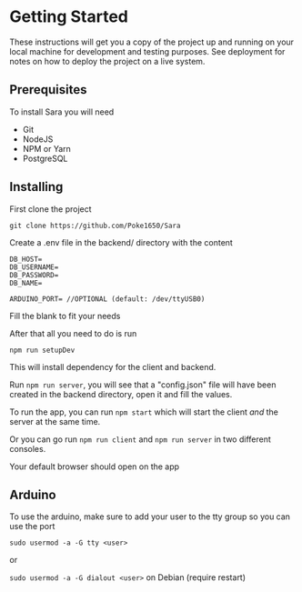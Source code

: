 # Getting Started

These instructions will get you a copy of the project up and running on your local machine for development and testing purposes. See deployment for notes on how to deploy the project on a live system.

## Prerequisites

To install Sara you will need
* Git
* NodeJS
* NPM or Yarn
* PostgreSQL

## Installing

First clone the project

`git clone https://github.com/Poke1650/Sara`


Create a .env file in the backend/ directory with the content
```env
DB_HOST=
DB_USERNAME=
DB_PASSWORD=
DB_NAME=

ARDUINO_PORT= //OPTIONAL (default: /dev/ttyUSB0)
```
Fill the blank to fit your needs

After that all you need to do is run

`npm run setupDev`

This will install dependency for the client and backend.

Run `npm run server`, you will see that a "config.json" file will have been created in the backend directory, open it and fill the values.

To run the app, you can run `npm start` which will start the client *and* the server at the same time.

Or you can go run `npm run client` and `npm run server` in two different consoles.

Your default browser should open on the app

## Arduino
To use the arduino, make sure to add your user to the tty group so you can use the port

`sudo usermod -a -G tty <user>`

or

`sudo usermod -a -G dialout <user>` on Debian (require restart)